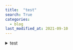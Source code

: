 ```yaml
---
title:  "test"
search: True
categories: 
  - blog
last_modified_at: 2021-09-10
---
```


<details>
  <summary>test</summary>
  
  - sadfsaf
    -asdfasf
  
</details>
